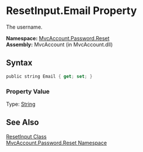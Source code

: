ResetInput.Email Property
=========================
The username.

**Namespace:** [MvcAccount.Password.Reset][1]  
**Assembly:** MvcAccount (in MvcAccount.dll)

Syntax
------

```csharp
public string Email { get; set; }
```

### Property Value
Type: [String][2]

See Also
--------
[ResetInput Class][3]  
[MvcAccount.Password.Reset Namespace][1]  

[1]: ../README.md
[2]: http://msdn.microsoft.com/en-us/library/s1wwdcbf
[3]: README.md